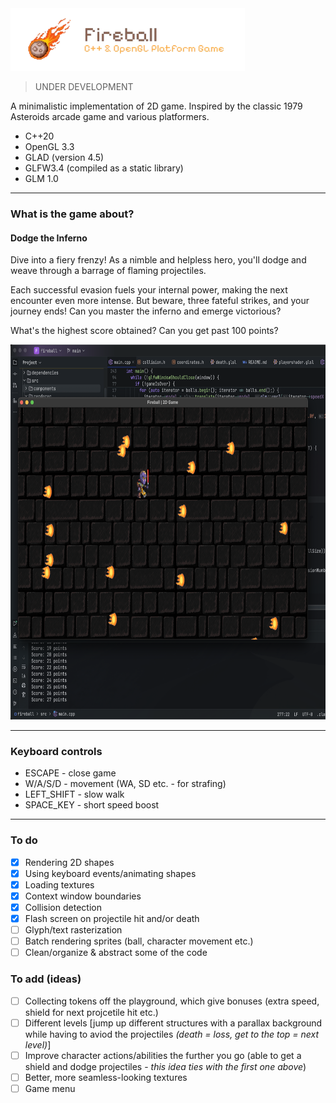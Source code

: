 <img alt="logofireball" src="/assets/fireball.png" height="100" width="auto">

> UNDER DEVELOPMENT

A minimalistic implementation of 2D game. Inspired by the classic 1979 Asteroids arcade game and various
platformers.

- C++20
- OpenGL 3.3
- GLAD (version 4.5)
- GLFW3.4 (compiled as a static library)
- GLM 1.0

---

### What is the game about?

#### Dodge the Inferno

Dive into a fiery frenzy! As a nimble and helpless hero, you'll dodge and weave through a barrage of flaming
projectiles.

Each successful evasion fuels your internal power, making the next encounter even more intense.
But beware, three fateful strikes, and your journey ends! Can you master the inferno and emerge victorious?

What's the highest score obtained? Can you get past 100 points?

<img src="/assets/game.png" alt="game picture" height="600" width="auto">

---

### Keyboard controls

- ESCAPE - close game
- W/A/S/D - movement (WA, SD etc. - for strafing)
- LEFT_SHIFT - slow walk
- SPACE_KEY - short speed boost

---

### To do

- [x] Rendering 2D shapes
- [x] Using keyboard events/animating shapes
- [x] Loading textures
- [x] Context window boundaries
- [x] Collision detection
- [x] Flash screen on projectile hit and/or death
- [ ] Glyph/text rasterization
- [ ] Batch rendering sprites (ball, character movement etc.)
- [ ] Clean/organize & abstract some of the code

### To add (ideas)

- [ ] Collecting tokens off the playground, which give bonuses (extra speed, shield for next projcetile hit etc.)
- [ ] Different levels [jump up different structures with a parallax background while having to aviod
  the projectiles *(death = loss, get to the top = next level)*]
- [ ] Improve character actions/abilities the further you go (able to get a shield and dodge projectiles - *this idea
  ties with the first one above*)
- [ ] Better, more seamless-looking textures
- [ ] Game menu
